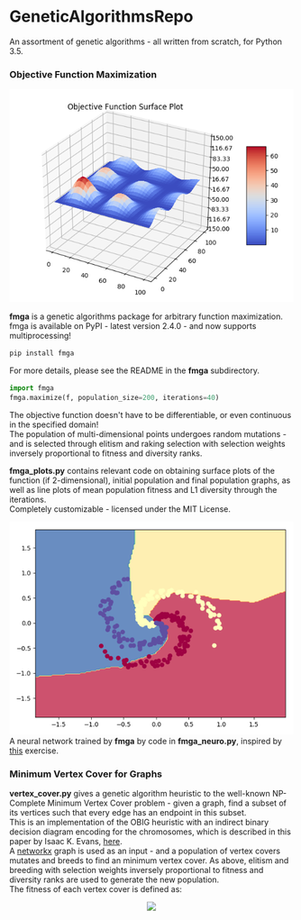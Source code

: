 # GeneticAlgorithmsRepo
An assortment of genetic algorithms - all written from scratch, for Python 3.5.
### Objective Function Maximization

![](functionplot.png)  

**fmga** is a genetic algorithms package for arbitrary function maximization.  
fmga is available on PyPI - latest version 2.4.0 - and now supports multiprocessing!   
```bash
pip install fmga
```
For more details, please see the README in the **fmga** subdirectory.
```python
import fmga
fmga.maximize(f, population_size=200, iterations=40)
```
The objective function doesn't have to be differentiable, or even continuous in the specified domain!  
The population of multi-dimensional points undergoes random mutations - and is selected through elitism and raking selection with selection weights 
inversely proportional to fitness and diversity ranks.  

**fmga_plots.py** contains relevant code on obtaining surface plots of the function (if 2-dimensional), initial population and final population graphs, as well as line plots of mean population fitness 
and L1 diversity through the iterations.  
Completely customizable - licensed under the MIT License.

![](fmga_spiral_neuro.png)  
A neural network trained by **fmga** by code in **fmga_neuro.py**, inspired by [this](http://cs231n.github.io/neural-networks-case-study/) exercise.

### Minimum Vertex Cover for Graphs
**vertex_cover.py** gives a genetic algorithm heuristic to the well-known NP-Complete Minimum Vertex Cover problem - given a graph, find a subset of its vertices such that every edge has an endpoint in this subset.  
This is an implementation of the OBIG heuristic with an indirect binary decision diagram encoding for the chromosomes, which is described in this paper by Isaac K. Evans, [here](https://pdfs.semanticscholar.org/4309/66ae3423f07738748f6cd5cef4f108ca87ea.pdf).  
A [networkx](https://networkx.github.io/) graph is used as an input - and a population of vertex covers mutates and breeds to find an minimum vertex cover.
As above, elitism and breeding with selection weights inversely proportional to fitness and diversity ranks are used to generate the new population.  
The fitness of each vertex cover is defined as: 
<p align="center"> 
<img src="https://latex.codecogs.com/gif.latex?%5Cfrac%7B%7CV%7C%7D%7B1%20&plus;%20%7CVC%7C%7D")
</p>
